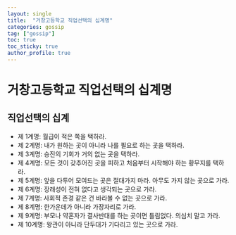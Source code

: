 ```yaml
---
layout: single
title:  "거창고등학교 직업선택의 십계명"
categories: gossip
tag: ["gossip"]
toc: true
toc_sticky: true
author_profile: true
---
```


# 거창고등학교 직업선택의 십계명

## 직업선택의 십계

- 제 1계명: 월급이 적은 쪽을 택하라.
- 제 2계명: 내가 원하는 곳이 아니라 나를 필요로 하는 곳을 택하라.
- 제 3계명: 승진의 기회가 거의 없는 곳을 택하라.
- 제 4계명: 모든 것이 갖추어진 곳을 피하고 처음부터 시작해야 하는 황무지를 택하라.
- 제 5계명: 앞을 다투어 모여드는 곳은 절대가지 마라. 아무도 가지 않는 곳으로 가라.
- 제 6계명: 장래성이 전혀 없다고 생각되는 곳으로 가라.
- 제 7계명: 사회적 존경 같은 건 바라볼 수 없는 곳으로 가라.
- 제 8계명: 한가운데가 아니라 가장자리로 가라.
- 제 9계명: 부모나 약혼자가 결사반대를 하는 곳이면 틀림없다. 의심치 말고 가라.
- 제 10계명: 왕관이 아니라 단두대가 기다리고 있는 곳으로 가라.
